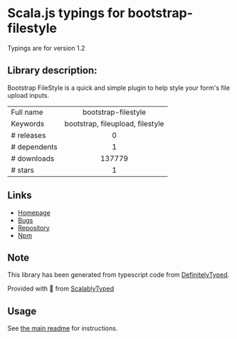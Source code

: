 
# Scala.js typings for bootstrap-filestyle

Typings are for version 1.2

## Library description:
Bootstrap FileStyle is a quick and simple plugin to help style your form's file upload inputs.

|                    |                 |
| ------------------ | :-------------: |
| Full name          | bootstrap-filestyle |
| Keywords           | bootstrap, fileupload, filestyle |
| # releases         | 0 |
| # dependents       | 1 |
| # downloads        | 137779 |
| # stars            | 1 |

## Links
- [Homepage](https://github.com/markusslima/bootstrap-filestyle#readme)
- [Bugs](https://github.com/markusslima/bootstrap-filestyle/issues)
- [Repository](https://github.com/markusslima/bootstrap-filestyle)
- [Npm](https://www.npmjs.com/package/bootstrap-filestyle)
    


## Note
This library has been generated from typescript code from [DefinitelyTyped](https://definitelytyped.org).

Provided with :purple_heart: from [ScalablyTyped](https://github.com/oyvindberg/ScalablyTyped)

## Usage
See [the main readme](../../readme.md) for instructions.


